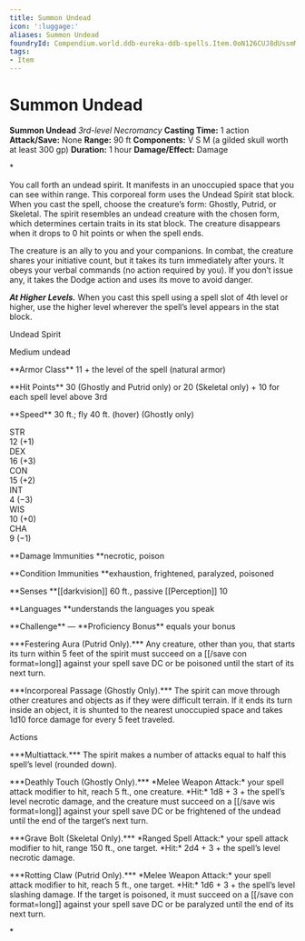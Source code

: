 ```yaml
---
title: Summon Undead
icon: ':luggage:'
aliases: Summon Undead
foundryId: Compendium.world.ddb-eureka-ddb-spells.Item.0oN126CUJ8dUssmM
tags:
- Item
---
```


# Summon Undead

**Summon Undead**
_3rd-level Necromancy_
**Casting Time:** 1 action
**Attack/Save:** None
**Range:** 90 ft
**Components:** V S M (a gilded skull worth at least 300 gp)
**Duration:** 1 hour
**Damage/Effect:** Damage

*<p>You call forth an undead spirit. It manifests in an unoccupied space that you can see within range. This corporeal form uses the Undead Spirit stat block. When you cast the spell, choose the creature’s form: Ghostly, Putrid, or Skeletal. The spirit resembles an undead creature with the chosen form, which determines certain traits in its stat block. The creature disappears when it drops to 0 hit points or when the spell ends.

The creature is an ally to you and your companions. In combat, the creature shares your initiative count, but it takes its turn immediately after yours. It obeys your verbal commands (no action required by you). If you don’t issue any, it takes the Dodge action and uses its move to avoid danger.

*****At Higher Levels.***** When you cast this spell using a spell slot of 4th level or higher, use the higher level wherever the spell’s level appears in the stat block.</p>
<div class="Basic-Text-Frame stat-block-finder stat-block-background">
<p class="Stat-Block-Styles_Stat-Block-Title">Undead Spirit</p>
<p class="Stat-Block-Styles_Stat-Block-Metadata">Medium undead</p>
<p class="Stat-Block-Styles_Stat-Block-Data">**Armor Class** 11 + the level of the spell (natural armor)</p>
<p class="Stat-Block-Styles_Stat-Block-Data">**Hit Points** 30 (Ghostly and Putrid only) or 20 (Skeletal only) + 10 for each spell level above 3rd</p>
<p class="Stat-Block-Styles_Stat-Block-Data">**Speed** 30 ft.; fly 40 ft. (hover) (Ghostly only)</p>
<div class="stat-block-ability-scores">
<div class="stat-block-ability-scores-stat">
<div class="stat-block-ability-scores-heading">STR
<div class="stat-block-ability-scores-data"><span class="stat-block-ability-scores-score">12</span> <span class="stat-block-ability-scores-modifier">(+1)</span>
<div class="stat-block-ability-scores-stat">
<div class="stat-block-ability-scores-heading">DEX
<div class="stat-block-ability-scores-data"><span class="stat-block-ability-scores-score">16</span> <span class="stat-block-ability-scores-modifier">(+3)</span>
<div class="stat-block-ability-scores-stat">
<div class="stat-block-ability-scores-heading">CON
<div class="stat-block-ability-scores-data"><span class="stat-block-ability-scores-score">15</span> <span class="stat-block-ability-scores-modifier">(+2)</span>
<div class="stat-block-ability-scores-stat">
<div class="stat-block-ability-scores-heading">INT
<div class="stat-block-ability-scores-data"><span class="stat-block-ability-scores-score">4</span> <span class="stat-block-ability-scores-modifier">(−3)</span>
<div class="stat-block-ability-scores-stat">
<div class="stat-block-ability-scores-heading">WIS
<div class="stat-block-ability-scores-data"><span class="stat-block-ability-scores-score">10</span> <span class="stat-block-ability-scores-modifier">(+0)</span>
<div class="stat-block-ability-scores-stat">
<div class="stat-block-ability-scores-heading">CHA
<div class="stat-block-ability-scores-data"><span class="stat-block-ability-scores-score">9</span> <span class="stat-block-ability-scores-modifier">(−1)</span>
<p class="Stat-Block-Styles_Stat-Block-Data">**Damage Immunities **necrotic, poison</p>
<p class="Stat-Block-Styles_Stat-Block-Data">**Condition Immunities **exhaustion, frightened, paralyzed, poisoned</p>
<p class="Stat-Block-Styles_Stat-Block-Data">**Senses **[[darkvision]] 60 ft., passive [[Perception]] 10</p>
<p class="Stat-Block-Styles_Stat-Block-Data">**Languages **understands the languages you speak</p>
<p class="Stat-Block-Styles_Stat-Block-Data-Last">**Challenge** — **Proficiency Bonus** equals your bonus</p>
<p class="Stat-Block-Styles_Stat-Block-Body">***Festering Aura (Putrid Only).*** Any creature, other than you, that starts its turn within 5 feet of the spirit must succeed on a [[/save con format=long]] against your spell save DC or be poisoned until the start of its next turn.</p>
<p class="Stat-Block-Styles_Stat-Block-Body">***Incorporeal Passage (Ghostly Only).*** The spirit can move through other creatures and objects as if they were difficult terrain. If it ends its turn inside an object, it is shunted to the nearest unoccupied space and takes 1d10 force damage for every 5 feet traveled.</p>
<p class="Stat-Block-Styles_Stat-Block-Heading">Actions</p>
<p class="Stat-Block-Styles_Stat-Block-Body">***Multiattack.*** The spirit makes a number of attacks equal to half this spell’s level (rounded down).</p>
<p class="Stat-Block-Styles_Stat-Block-Body">***Deathly Touch (Ghostly Only).*** *Melee Weapon Attack:* your spell attack modifier to hit, reach 5 ft., one creature. *Hit:* 1d8 + 3 + the spell’s level necrotic damage, and the creature must succeed on a [[/save wis format=long]] against your spell save DC or be frightened of the undead until the end of the target’s next turn.</p>
<p class="Stat-Block-Styles_Stat-Block-Body">***Grave Bolt (Skeletal Only).*** *Ranged Spell Attack:* your spell attack modifier to hit, range 150 ft., one target. *Hit:* 2d4 + 3 + the spell’s level necrotic damage.</p>
<p class="Stat-Block-Styles_Stat-Block-Body">***Rotting Claw (Putrid Only).*** *Melee Weapon Attack:* your spell attack modifier to hit, reach 5 ft., one target. *Hit:* 1d6 + 3 + the spell’s level slashing damage. If the target is poisoned, it must succeed on a [[/save con format=long]] against your spell save DC or be paralyzed until the end of its next turn.</p>*